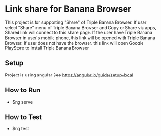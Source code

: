 # Link share for Banana Browser
This project is for supporting "Share" of Triple Banana Browser.
If user select "Share" menu of Triple Banana Browser and Copy or Share via apps,
Shared link will connect to this share page.
If the user have Triple Banana Browser in user's mobile phone, this link will be opened with Triple Banana Browser. If user does not have the browser, this link will open Google PlayStore to install Triple Banana Browser

## Setup
Project is using angular
See https://angular.io/guide/setup-local

## How to Run
- $ng serve

## How to Test
- $ng test

